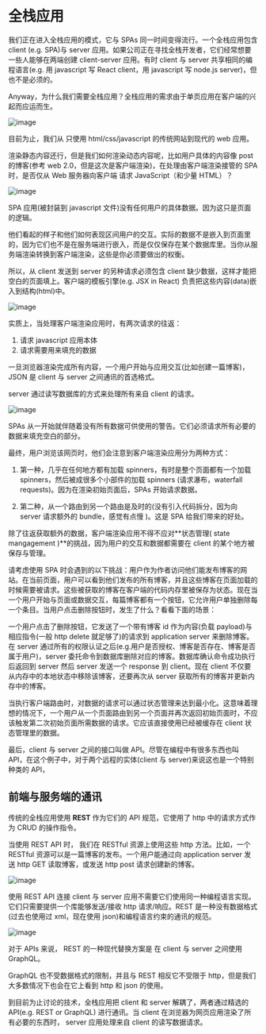 # 全栈应用

我们正在进入全栈应用的模式，它与 SPAs 同一时间变得流行。一个全栈应用包含 client (e.g. SPA)与 server 应用。如果公司正在寻找全栈开发者，它们经常想要一些人能够在两端创建 client-server 应用。有时 client 与 server 共享相同的编程语言(e.g. 用 javascript 写 React client，用 javascript 写 node.js server)，但也不是必须的。

Anyway，为什么我们需要全栈应用？全栈应用的需求由于单页应用在客户端的兴起而应运而生。

![image](https://user-images.githubusercontent.com/94043894/233665041-2123d5d9-77f5-49a7-965c-f2b298fd08e7.png)

目前为止，我们从 只使用 html/css/javascript 的传统网站到现代的 web 应用。

渲染静态内容还行，但是我们如何渲染动态内容呢，比如用户具体的内容像 post 的博客(参考 web 2.0，但是这次是客户端渲染)，在处理由客户端渲染接管的 SPA 时，是否仅从 Web 服务器向客户端 请求 JavaScript（和少量 HTML）？

![image](https://user-images.githubusercontent.com/94043894/233671965-686e165a-585b-42fb-bc08-1052accc8074.png)

SPA 应用(被封装到 javascript 文件)没有任何用户的具体数据。因为这只是页面的逻辑。

他们看起的样子和他们如何表现区间用户的交互。实际的数据不是嵌入到页面里的，因为它们也不是在服务端进行嵌入，而是仅仅保存在某个数据库里。当你从服务端渲染转换到客户端渲染，这些是你必须要做出的权衡。

所以，从 client 发送到 server 的另种请求必须包含 client
缺少数据，这样才能把空白的页面填上。客户端的模板引擎(e.g. JSX in React)
负责把这些内容(data)嵌入到结构(html)中。

![image](https://user-images.githubusercontent.com/94043894/233677511-980e107a-91a5-41a8-b3dd-950df4d1644d.png)

实质上，当处理客户端渲染应用时，有两次请求的往返：

1. 请求 javascript 应用本体
2. 请求需要用来填充的数据

一旦浏览器渲染完成所有内容，一个用户开始与应用交互(比如创建一篇博客)，JSON 是 client 与 server 之间通讯的首选格式。

server 通过读写数据库的方式来处理所有来自 client 的请求。

![image](https://user-images.githubusercontent.com/94043894/233775193-2a53b100-670f-4abe-8430-97874021d04c.png)

SPAs
从一开始就伴随着没有所有数据可供使用的警告。它们必须请求所有必要的数据来填充空白的部分。

最终，用户浏览该网页时，他们会注意到客户端渲染应用分为两种方式：

1. 第一种，几乎在任何地方都有加载 spinners，有时是整个页面都有一个加载 spinners，然后被成很多个小部件的加载
   spinners (请求瀑布，waterfall requests)。因为在渲染初始页面后，SPAs 开始请求数据。

2. 第二种，从一个路由到另一个路由是及时的(没有引入代码拆分，因为向 server 请求额外的 bundle，感觉有点慢 )。这是 SPA 给我们带来的好处。

除了往返获取额外的数据，客户端渲染应用不得不应对**状态管理( state mangagement
)**的挑战，因为用户的交互和数据都需要在 client 的某个地方被保存与管理。

请考虑使用 SPA 时会遇到的以下挑战：用户作为作者访问他们能发布博客的网站。在当前页面，用户可以看到他们发布的所有博客，并且这些博客在页面加载的时候需要被请求。这些被获取的博客在客户端的代码内存里被保存为状态。现在当一个用户开始与页面或数据交互，每篇博客都有一个按钮，它允许用户单独删除每一个条目。当用户点击删除按钮时，发生了什么？看看下面的场景：

一个用户点击了删除按钮，它发送了一个带有博客 id 作为内容(负载 payload)与相应指令(一般 http delete
就足够了)的请求到 application server 来删除博客。在 server 通过所有的权限认证之后(e.g.用户是否授权、博客是否存在、博客是否属于用户)，server 委托命令到数据库删除对应的博客。数据库确认命令成功执行后返回到 server 然后 server 发送一个 response 到 client。现在 client 不仅要从内存中的本地状态中移除该博客，还要再次从 server 获取所有的博客并更新内存中的博客。

当执行客户端路由时，对数据的请求可以通过状态管理来达到最小化。这意味着理想的情况下，一个用户从一个页面路由到另一个页面并再次返回初始页面时，不应该触发第二次初始页面所需数据的请求。它应该直接使用已经被缓存在 client 状态管理里的数据。

最后，client 与 server 之间的接口叫做 API。尽管在编程中有很多东西也叫 API，在这个例子中，对于两个远程的实体(client 与 server)来说这也是一个特别种类的 API，

## 前端与服务端的通讯

传统的全栈应用使用 **REST** 作为它们的 API 规范，它使用了 http 中的请求方式作为 CRUD
的操作指令。

当使用 REST API 时， 我们在 RESTful 资源上使用这些 http 方法。比如，一个 RESTful
资源可以是一篇博客的发布。一个用户能通过向 application server 发送 http GET 读取博客，或发送 http
post 请求创建新的博客。

![image](https://user-images.githubusercontent.com/94043894/233781593-959aa955-aad2-43f8-88e6-7fdbfe55d447.png)

使用 REST API 连接 client 与 server
应用不需要它们使用同一种编程语言实现。它们只需要提供一个库能够发送/接收 http 请求/响应。REST
是一种没有数据格式(过去也使用过 xml，现在使用 json)和编程语言约束的通讯的规范。

![image](https://user-images.githubusercontent.com/94043894/233782111-34c92b31-2483-4ff9-af22-a28667f66ccb.png)

对于 APIs 来说， REST 的一种现代替换方案是 在 client 与 server 之间使用 GraphQL。

GraphQL 也不受数据格式的限制，并且与 REST 相反它不受限于 http，但是我们大多数情况下也会在它上看到 http 和 json 的使用。

到目前为止讨论的技术，全栈应用把 client 和 server 解耦了，两者通过精选的 API(e.g. REST or GraphQL) 进行通讯。当 client 在浏览器为网页应用渲染了所有必要的东西时， server 应用处理来自 client 的读写数据请求。
